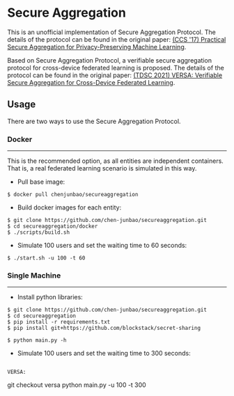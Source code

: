# Secure Aggregation

This is an unofficial implementation of Secure Aggregation Protocol. The details of the protocol can be found in the original paper: [(CCS '17) Practical Secure Aggregation for Privacy-Preserving Machine Learning](https://dl.acm.org/doi/abs/10.1145/3133956.3133982).

Based on Secure Aggregation Protocol, a verifiable secure aggregation protocol for cross-device federated learning is proposed. The details of the protocol can be found in the original paper: [(TDSC 2021) VERSA: Verifiable Secure Aggregation for Cross-Device Federated Learning](https://ieeexplore.ieee.org/abstract/document/9609695).

## Usage

There are two ways to use the Secure Aggregation Protocol.

### Docker
---

This is the recommended option, as all entities are independent containers. That is, a real federated learning scenario is simulated in this way.

- Pull base image:
```
$ docker pull chenjunbao/secureaggregation
```

- Build docker images for each entity:
```
$ git clone https://github.com/chen-junbao/secureaggregation.git
$ cd secureaggregation/docker
$ ./scripts/build.sh
```

- Simulate 100 users and set the waiting time to 60 seconds:
```
$ ./start.sh -u 100 -t 60
```

### Single Machine
---

- Install python libraries:

```
$ git clone https://github.com/chen-junbao/secureaggregation.git
$ cd secureaggregation
$ pip install -r requirements.txt
$ pip install git+https://github.com/blockstack/secret-sharing

$ python main.py -h
```

- Simulate 100 users and set the waiting time to 300 seconds:
```

VERSA:
```
git checkout versa
python main.py -u 100 -t 300
```
